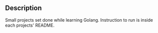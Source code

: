 ## Description
Small projects set done while learning Golang. Instruction to run is inside each projects' README.
